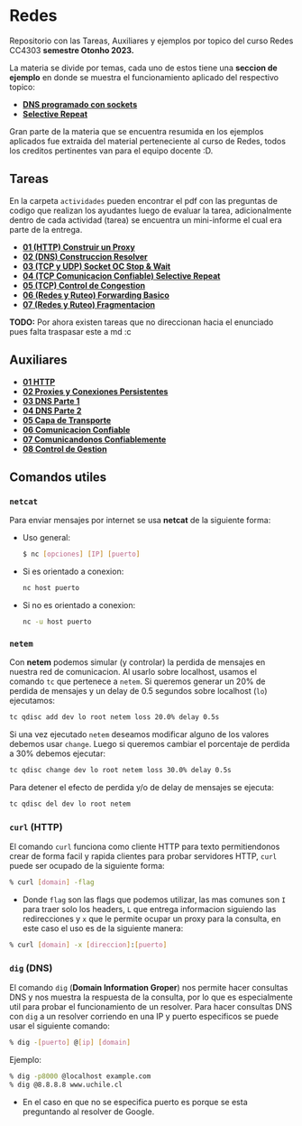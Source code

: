 # Redes

Repositorio con las Tareas, Auxiliares y ejemplos por topico del curso Redes CC4303 **semestre Otonho 2023.**

La materia se divide por temas, cada uno de estos tiene una **seccion de ejemplo** en donde se muestra el funcionamiento aplicado del respectivo topico:

* [**DNS programado con sockets**](./ejemplos_por_materia/dns_sockets/resumen.md)
* [**Selective Repeat**](./ejemplos_por_materia/selective_repeat/resumen.md)

Gran parte de la materia que se encuentra resumida en los ejemplos aplicados fue extraida del material perteneciente al curso de Redes, todos los creditos pertinentes van para el equipo docente :D.

## Tareas

En la carpeta `actividades` pueden encontrar el pdf con las preguntas de codigo que realizan los ayudantes luego de evaluar la tarea, adicionalmente dentro de cada actividad (tarea) se encuentra un mini-informe el cual era parte de la entrega.

* [**01 (HTTP) Construir un Proxy**](./actividades/request_http/proxy_server_co.py)
* [**02 (DNS) Construccion Resolver**](./actividades/resolver_dns/resolver.py)
* [**03 (TCP y UDP) Socket OC Stop & Wait**](./actividades/sockets_stop_wait/socketTCP.py)
* [**04 (TCP Comunicacion Confiable) Selective Repeat**]()
* [**05 (TCP) Control de Congestion**]()
* [**06 (Redes y Ruteo) Forwarding Basico**](./actividades/forwarding_basico/resumen.md)
* [**07 (Redes y Ruteo) Fragmentacion**](./actividades/fragmentacion/resumen.md)

**TODO:** Por ahora existen tareas que no direccionan hacia el enunciado pues falta traspasar este a md :c

## Auxiliares

* **[01 HTTP](./auxiliares/01_http.md)**
* **[02 Proxies y Conexiones Persistentes](./auxiliares/02_proxies_conexiones_persistentes.md)**
* **[03 DNS Parte 1](./auxiliares/03_dns_I.md)**
* **[04 DNS Parte 2](./auxiliares/04_dns_II.md)**
* **[05 Capa de Transporte](./auxiliares/05_capa_de_transporte.md)**
* **[06 Comunicacion Confiable](./auxiliares/06_comunicacion_confiable.md)**
* [**07 Comunicandonos Confiablemente**](./auxiliares/07_comunicandonos_confiablemente.md)
* [**08 Control de Gestion**](./auxiliares/08_control_de_gestion.md)

## Comandos utiles

### `netcat`

Para enviar mensajes por internet se usa **netcat** de la siguiente forma:

* Uso general:

    ```bash
    $ nc [opciones] [IP] [puerto]
    ```

* Si es orientado a conexion:

    ```bash
    nc host puerto
    ```

* Si no es orientado a conexion:

    ```bash
    nc -u host puerto
    ```

### `netem`

Con **netem** podemos simular (y controlar) la perdida de mensajes en nuestra red de comunicacion. Al usarlo sobre localhost, usamos el comando `tc` que pertenece a `netem`. Si queremos generar un 20% de perdida de mensajes y un delay de 0.5 segundos sobre localhost (`lo`) ejecutamos:

```bash
tc qdisc add dev lo root netem loss 20.0% delay 0.5s
```

Si una vez ejecutado `netem` deseamos modificar alguno de los valores debemos usar `change`. Luego si queremos cambiar el porcentaje de perdida a 30% debemos ejecutar:

```bash
tc qdisc change dev lo root netem loss 30.0% delay 0.5s
```

Para detener el efecto de perdida y/o de delay de mensajes se ejecuta:

```bash
tc qdisc del dev lo root netem
```

### `curl` (HTTP)

El comando `curl` funciona como cliente HTTP para texto permitiendonos crear de forma facil y rapida clientes para probar servidores HTTP, `curl` puede ser ocupado de la siguiente forma:

```bash
% curl [domain] -flag
```

* Donde `flag` son las flags que podemos utilizar, las mas comunes son `I` para traer solo los headers, `L` que entrega informacion siguiendo las redirecciones y `x` que le permite ocupar un proxy para la consulta, en este caso el uso es de la siguiente manera:

```bash
% curl [domain] -x [direccion]:[puerto]
```

### `dig` (DNS)

El comando `dig` (**Domain Information Groper**) nos permite hacer consultas DNS y nos muestra la respuesta de la consulta, por lo que es especialmente util para probar el funcionamiento de un resolver. Para hacer consultas DNS con `dig` a un resolver corriendo en una IP y puerto especificos se puede usar el siguiente comando:

```bash
% dig -[puerto] @[ip] [domain]
```

Ejemplo:

```bash
% dig -p8000 @localhost example.com
% dig @8.8.8.8 www.uchile.cl
```

* En el caso en que no se especifica puerto es porque se esta preguntando al resolver de Google.
